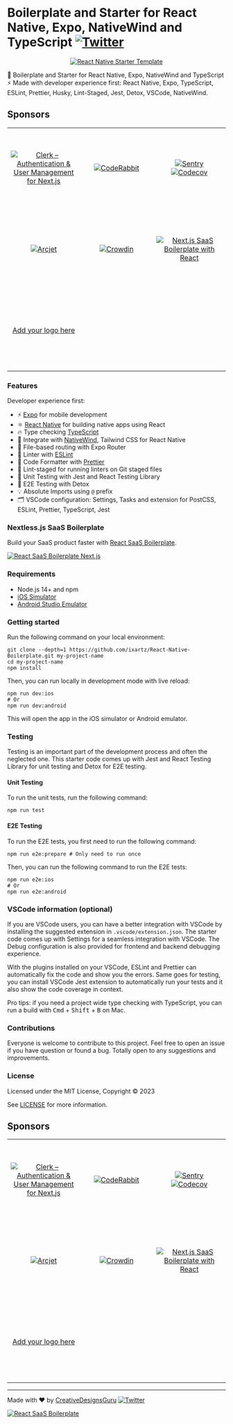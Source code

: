 # Boilerplate and Starter for React Native, Expo, NativeWind and TypeScript [![Twitter](https://img.shields.io/twitter/url/https/twitter.com/cloudposse.svg?style=social&label=Follow%20%40Ixartz)](https://twitter.com/ixartz)

<p align="center">
  <a href="https://creativedesignsguru.com/"><img src="assets/banner.png?raw=true" alt="React Native Starter Template"></a>
</p>

🚀 Boilerplate and Starter for React Native, Expo, NativeWind and TypeScript ⚡️ Made with developer experience first: React Native, Expo, TypeScript, ESLint, Prettier, Husky, Lint-Staged, Jest, Detox, VSCode, NativeWind.

## Sponsors

<table width="100%">
  <tr height="187px">
    <td align="center" width="33%">
      <a href="https://go.clerk.com/zGlzydF">
        <picture>
          <source media="(prefers-color-scheme: dark)" srcset="https://github.com/ixartz/SaaS-Boilerplate/assets/1328388/6fb61971-3bf1-4580-98a0-10bd3f1040a2">
          <source media="(prefers-color-scheme: light)" srcset="https://github.com/ixartz/SaaS-Boilerplate/assets/1328388/f80a8bb5-66da-4772-ad36-5fabc5b02c60">
          <img alt="Clerk – Authentication & User Management for Next.js" src="https://github.com/ixartz/SaaS-Boilerplate/assets/1328388/f80a8bb5-66da-4772-ad36-5fabc5b02c60">
        </picture>
      </a>
    </td>
    <td align="center" width="33%">
      <a href="https://www.coderabbit.ai?utm_source=next_js_starter&utm_medium=github&utm_campaign=next_js_starter_oss_2025">
        <picture>
          <source media="(prefers-color-scheme: dark)" srcset="https://github.com/ixartz/Next-JS-Landing-Page-Starter-Template/raw/master/public/assets/images/coderabbit-logo-dark.svg?raw=true">
          <source media="(prefers-color-scheme: light)" srcset="https://github.com/ixartz/Next-JS-Landing-Page-Starter-Template/raw/master/public/assets/images/coderabbit-logo-light.svg?raw=true">
          <img alt="CodeRabbit" src="https://github.com/ixartz/Next-JS-Landing-Page-Starter-Template/raw/master/public/assets/images/coderabbit-logo-light.svg?raw=true">
        </picture>
      </a>
    </td>
    <td align="center" width="33%">
      <a href="https://sentry.io/for/nextjs/?utm_source=github&utm_medium=paid-community&utm_campaign=general-fy25q1-nextjs&utm_content=github-banner-nextjsboilerplate-logo">
        <picture>
          <source media="(prefers-color-scheme: dark)" srcset="https://github.com/ixartz/Next-JS-Landing-Page-Starter-Template/raw/master/public/assets/images/sentry-white.png?raw=true">
          <source media="(prefers-color-scheme: light)" srcset="https://github.com/ixartz/Next-JS-Landing-Page-Starter-Template/raw/master/public/assets/images/sentry-dark.png?raw=true">
          <img alt="Sentry" src="https://github.com/ixartz/Next-JS-Landing-Page-Starter-Template/raw/master/public/assets/images/sentry-dark.png?raw=true">
        </picture>
      </a>
      <a href="https://about.codecov.io/codecov-free-trial/?utm_source=github&utm_medium=paid-community&utm_campaign=general-fy25q1-nextjs&utm_content=github-banner-nextjsboilerplate-logo">
        <picture>
          <source media="(prefers-color-scheme: dark)" srcset="https://github.com/ixartz/Next-JS-Landing-Page-Starter-Template/raw/master/public/assets/images/codecov-white.svg?raw=true">
          <source media="(prefers-color-scheme: light)" srcset="https://github.com/ixartz/Next-JS-Landing-Page-Starter-Template/raw/master/public/assets/images/codecov-dark.svg?raw=true">
          <img alt="Codecov" src="https://github.com/ixartz/Next-JS-Landing-Page-Starter-Template/raw/master/public/assets/images/codecov-dark.svg?raw=true">
        </picture>
      </a>
    </td>
  </tr>
  <tr height="187px">
    <td align="center" width="33%">
      <a href="https://launch.arcjet.com/Q6eLbRE">
        <picture>
          <source media="(prefers-color-scheme: dark)" srcset="https://github.com/ixartz/Next-JS-Landing-Page-Starter-Template/raw/master/public/assets/images/arcjet-dark.svg?raw=true">
          <source media="(prefers-color-scheme: light)" srcset="https://github.com/ixartz/Next-JS-Landing-Page-Starter-Template/raw/master/public/assets/images/arcjet-light.svg?raw=true">
          <img alt="Arcjet" src="https://github.com/ixartz/Next-JS-Landing-Page-Starter-Template/raw/master/public/assets/images/arcjet-light.svg?raw=true">
        </picture>
      </a>
    </td>
    <td align="center" width="33%">
      <a href="https://l.crowdin.com/next-js">
        <picture>
          <source media="(prefers-color-scheme: dark)" srcset="https://github.com/ixartz/Next-JS-Landing-Page-Starter-Template/raw/master/public/assets/images/crowdin-white.png?raw=true">
          <source media="(prefers-color-scheme: light)" srcset="https://github.com/ixartz/Next-JS-Landing-Page-Starter-Template/raw/master/public/assets/images/crowdin-dark.png?raw=true">
          <img alt="Crowdin" src="https://github.com/ixartz/Next-JS-Landing-Page-Starter-Template/raw/master/public/assets/images/crowdin-dark.png?raw=true">
        </picture>
      </a>
    </td>
    <td align="center" style=width="33%">
      <a href="https://nextjs-boilerplate.com/pro-saas-starter-kit">
        <img src="https://github.com/ixartz/Next-JS-Landing-Page-Starter-Template/raw/master/public/assets/images/nextjs-boilerplate-saas.png?raw=true" alt="Next.js SaaS Boilerplate with React" />
      </a>
    </td>
  </tr>
  <tr height="187px">
    <td align="center" width="33%">
      <a href="mailto:contact@creativedesignsguru.com">
        Add your logo here
      </a>
    </td>
  </tr>
</table>

### Features

Developer experience first:

- ⚡ [Expo](https://expo.dev) for mobile development
- ⚛️ [React Native](https://reactnative.dev) for building native apps using React
- 🔥 Type checking [TypeScript](https://www.typescriptlang.org)
- 💎 Integrate with [NativeWind](https://www.nativewind.dev), Tailwind CSS for React Native
- 📁 File-based routing with Expo Router
- 📏 Linter with [ESLint](https://eslint.org)
- 💖 Code Formatter with [Prettier](https://prettier.io)
- 🚫 Lint-staged for running linters on Git staged files
- 🦺 Unit Testing with Jest and React Testing Library
- 🧪 E2E Testing with Detox
- 💡 Absolute Imports using `@` prefix
- 🗂 VSCode configuration: Settings, Tasks and extension for PostCSS, ESLint, Prettier, TypeScript, Jest

### Nextless.js SaaS Boilerplate

Build your SaaS product faster with [React SaaS Boilerplate](https://nextlessjs.com).

[![React SaaS Boilerplate Next.js](https://creativedesignsguru.com/assets/images/themes/next-js-saas-starter-kit.jpg)](https://nextlessjs.com)

### Requirements

- Node.js 14+ and npm
- [iOS Simulator](https://docs.expo.dev/workflow/ios-simulator/)
- [Android Studio Emulator](https://docs.expo.dev/workflow/android-studio-emulator/)

### Getting started

Run the following command on your local environment:

```shell
git clone --depth=1 https://github.com/ixartz/React-Native-Boilerplate.git my-project-name
cd my-project-name
npm install
```

Then, you can run locally in development mode with live reload:

```shell
npm run dev:ios
# Or
npm run dev:android
```

This will open the app in the iOS simulator or Android emulator.

### Testing

Testing is an important part of the development process and often the neglected one. This starter code comes up with Jest and React Testing Library for unit testing and Detox for E2E testing.

#### Unit Testing

To run the unit tests, run the following command:

```shell
npm run test
```

#### E2E Testing

To run the E2E tests, you first need to run the following command:

```shell
npm run e2e:prepare # Only need to run once
```

Then, you can run the following command to run the E2E tests:

```shell
npm run e2e:ios
# Or
npm run e2e:android
```

### VSCode information (optional)

If you are VSCode users, you can have a better integration with VSCode by installing the suggested extension in `.vscode/extension.json`. The starter code comes up with Settings for a seamless integration with VSCode. The Debug configuration is also provided for frontend and backend debugging experience.

With the plugins installed on your VSCode, ESLint and Prettier can automatically fix the code and show you the errors. Same goes for testing, you can install VSCode Jest extension to automatically run your tests and it also show the code coverage in context.

Pro tips: if you need a project wide type checking with TypeScript, you can run a build with <kbd>Cmd</kbd> + <kbd>Shift</kbd> + <kbd>B</kbd> on Mac.

### Contributions

Everyone is welcome to contribute to this project. Feel free to open an issue if you have question or found a bug. Totally open to any suggestions and improvements.

### License

Licensed under the MIT License, Copyright © 2023

See [LICENSE](LICENSE) for more information.

## Sponsors

<table width="100%">
  <tr height="187px">
    <td align="center" width="33%">
      <a href="https://go.clerk.com/zGlzydF">
        <picture>
          <source media="(prefers-color-scheme: dark)" srcset="https://github.com/ixartz/SaaS-Boilerplate/assets/1328388/6fb61971-3bf1-4580-98a0-10bd3f1040a2">
          <source media="(prefers-color-scheme: light)" srcset="https://github.com/ixartz/SaaS-Boilerplate/assets/1328388/f80a8bb5-66da-4772-ad36-5fabc5b02c60">
          <img alt="Clerk – Authentication & User Management for Next.js" src="https://github.com/ixartz/SaaS-Boilerplate/assets/1328388/f80a8bb5-66da-4772-ad36-5fabc5b02c60">
        </picture>
      </a>
    </td>
    <td align="center" width="33%">
      <a href="https://www.coderabbit.ai?utm_source=next_js_starter&utm_medium=github&utm_campaign=next_js_starter_oss_2025">
        <picture>
          <source media="(prefers-color-scheme: dark)" srcset="https://github.com/ixartz/Next-JS-Landing-Page-Starter-Template/raw/master/public/assets/images/coderabbit-logo-dark.svg?raw=true">
          <source media="(prefers-color-scheme: light)" srcset="https://github.com/ixartz/Next-JS-Landing-Page-Starter-Template/raw/master/public/assets/images/coderabbit-logo-light.svg?raw=true">
          <img alt="CodeRabbit" src="https://github.com/ixartz/Next-JS-Landing-Page-Starter-Template/raw/master/public/assets/images/coderabbit-logo-light.svg?raw=true">
        </picture>
      </a>
    </td>
    <td align="center" width="33%">
      <a href="https://sentry.io/for/nextjs/?utm_source=github&utm_medium=paid-community&utm_campaign=general-fy25q1-nextjs&utm_content=github-banner-nextjsboilerplate-logo">
        <picture>
          <source media="(prefers-color-scheme: dark)" srcset="https://github.com/ixartz/Next-JS-Landing-Page-Starter-Template/raw/master/public/assets/images/sentry-white.png?raw=true">
          <source media="(prefers-color-scheme: light)" srcset="https://github.com/ixartz/Next-JS-Landing-Page-Starter-Template/raw/master/public/assets/images/sentry-dark.png?raw=true">
          <img alt="Sentry" src="https://github.com/ixartz/Next-JS-Landing-Page-Starter-Template/raw/master/public/assets/images/sentry-dark.png?raw=true">
        </picture>
      </a>
      <a href="https://about.codecov.io/codecov-free-trial/?utm_source=github&utm_medium=paid-community&utm_campaign=general-fy25q1-nextjs&utm_content=github-banner-nextjsboilerplate-logo">
        <picture>
          <source media="(prefers-color-scheme: dark)" srcset="https://github.com/ixartz/Next-JS-Landing-Page-Starter-Template/raw/master/public/assets/images/codecov-white.svg?raw=true">
          <source media="(prefers-color-scheme: light)" srcset="https://github.com/ixartz/Next-JS-Landing-Page-Starter-Template/raw/master/public/assets/images/codecov-dark.svg?raw=true">
          <img alt="Codecov" src="https://github.com/ixartz/Next-JS-Landing-Page-Starter-Template/raw/master/public/assets/images/codecov-dark.svg?raw=true">
        </picture>
      </a>
    </td>
  </tr>
  <tr height="187px">
    <td align="center" width="33%">
      <a href="https://launch.arcjet.com/Q6eLbRE">
        <picture>
          <source media="(prefers-color-scheme: dark)" srcset="https://github.com/ixartz/Next-JS-Landing-Page-Starter-Template/raw/master/public/assets/images/arcjet-dark.svg?raw=true">
          <source media="(prefers-color-scheme: light)" srcset="https://github.com/ixartz/Next-JS-Landing-Page-Starter-Template/raw/master/public/assets/images/arcjet-light.svg?raw=true">
          <img alt="Arcjet" src="https://github.com/ixartz/Next-JS-Landing-Page-Starter-Template/raw/master/public/assets/images/arcjet-light.svg?raw=true">
        </picture>
      </a>
    </td>
    <td align="center" width="33%">
      <a href="https://l.crowdin.com/next-js">
        <picture>
          <source media="(prefers-color-scheme: dark)" srcset="https://github.com/ixartz/Next-JS-Landing-Page-Starter-Template/raw/master/public/assets/images/crowdin-white.png?raw=true">
          <source media="(prefers-color-scheme: light)" srcset="https://github.com/ixartz/Next-JS-Landing-Page-Starter-Template/raw/master/public/assets/images/crowdin-dark.png?raw=true">
          <img alt="Crowdin" src="https://github.com/ixartz/Next-JS-Landing-Page-Starter-Template/raw/master/public/assets/images/crowdin-dark.png?raw=true">
        </picture>
      </a>
    </td>
    <td align="center" style=width="33%">
      <a href="https://nextjs-boilerplate.com/pro-saas-starter-kit">
        <img src="https://github.com/ixartz/Next-JS-Landing-Page-Starter-Template/raw/master/public/assets/images/nextjs-boilerplate-saas.png?raw=true" alt="Next.js SaaS Boilerplate with React" />
      </a>
    </td>
  </tr>
  <tr height="187px">
    <td align="center" width="33%">
      <a href="mailto:contact@creativedesignsguru.com">
        Add your logo here
      </a>
    </td>
  </tr>
</table>

---

Made with ♥ by [CreativeDesignsGuru](https://creativedesignsguru.com) [![Twitter](https://img.shields.io/twitter/url/https/twitter.com/cloudposse.svg?style=social&label=Follow%20%40Ixartz)](https://twitter.com/ixartz)

[![React SaaS Boilerplate](https://creativedesignsguru.com/assets/images/themes/next-js-saas-starter-kit.jpg)](https://nextlessjs.com)
